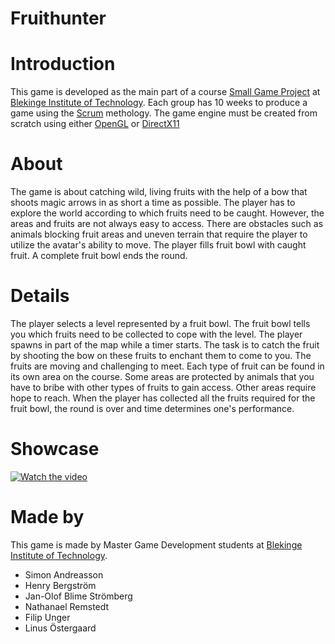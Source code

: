 # Fruithunter
# Introduction
This game is developed as the main part of a course [Small Game Project](https://edu.bth.se/utbildning/utb_kurstillfalle.asp?lang=en&KtTermin=20181&KtAnmKod=T0000501&parentPtKod=PAACI15h) at [Blekinge Institute of Technology](https://bth.se/eng).
Each group has 10 weeks to produce a game using the [Scrum](https://en.wikipedia.org/wiki/Scrum_%28software_development%29) methology. The game engine must be created from scratch using either [OpenGL](https://en.wikipedia.org/wiki/OpenGL) or [DirectX11](https://en.wikipedia.org/wiki/DirectX)

# About
The game is about catching wild, living fruits with the help of a bow that shoots magic arrows in as short a time as possible. The player has to explore the world according to which fruits need to be caught. However, the areas and fruits are not always easy to access. There are obstacles such as animals blocking fruit areas and uneven terrain that require the player to utilize the avatar's ability to move. The player fills fruit bowl with caught fruit. A complete fruit bowl ends the round.

# Details
The player selects a level represented by a fruit bowl. The fruit bowl tells you which fruits need to be collected to cope with the level. The player spawns in part of the map while a timer starts. The task is to catch the fruit by shooting the bow on these fruits to enchant them to come to you.
The fruits are moving and challenging to meet. Each type of fruit can be found in its own area on the course. Some areas are protected by animals that you have to bribe with other types of fruits to gain access. Other areas require hope to reach. When the player has collected all the fruits required for the fruit bowl, the round is over and time determines one's performance.

# Showcase 
[![Watch the video](https://img.youtube.com/vi/O4KBYhwHH4Y/hqdefault.jpg)](https://youtu.be/O4KBYhwHH4Y)

# Made by
This game is made by Master Game Development students at [Blekinge Institute of Technology](https://bth.se/eng). 
+ Simon Andreasson
+ Henry Bergström
+ Jan-Olof Blime Strömberg
+ Nathanael Remstedt 
+ Filip Unger 
+ Linus Östergaard
